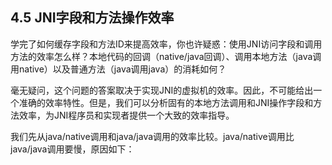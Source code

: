 ## 4.5 JNI字段和方法操作效率

学完了如何缓存字段和方法ID来提高效率，你也许疑惑：使用JNI访问字段和调用方法的效率怎么样？本地代码的回调（native/java回调）、调用本地方法（java调用native）以及普通方法（java调用java）的消耗如何？

毫无疑问，这个问题的答案取决于实现JNI的虚拟机的效率。因此，不可能给出一个准确的效率特性。但是，我们可以分析固有的本地方法调用和JNI操作字段和方法效率，为JNI程序员和实现者提供一个大致的效率指导。

我们先从java/native调用和java/java调用的效率比较。java/native调用比java/java调用要慢，原因如下：





